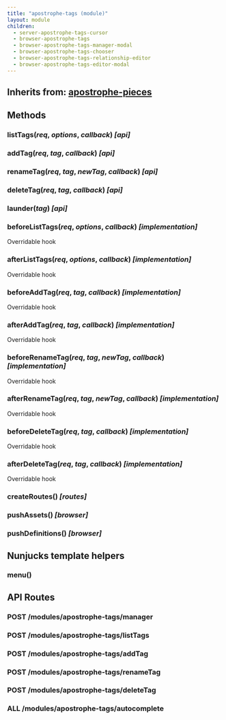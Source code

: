```yaml
---
title: "apostrophe-tags (module)"
layout: module
children:
  - server-apostrophe-tags-cursor
  - browser-apostrophe-tags
  - browser-apostrophe-tags-manager-modal
  - browser-apostrophe-tags-chooser
  - browser-apostrophe-tags-relationship-editor
  - browser-apostrophe-tags-editor-modal
---
```

## Inherits from: [apostrophe-pieces](../apostrophe-pieces/index.html)


## Methods
### listTags(*req*, *options*, *callback*) *[api]*

### addTag(*req*, *tag*, *callback*) *[api]*

### renameTag(*req*, *tag*, *newTag*, *callback*) *[api]*

### deleteTag(*req*, *tag*, *callback*) *[api]*

### launder(*tag*) *[api]*

### beforeListTags(*req*, *options*, *callback*) *[implementation]*
Overridable hook
### afterListTags(*req*, *options*, *callback*) *[implementation]*
Overridable hook
### beforeAddTag(*req*, *tag*, *callback*) *[implementation]*
Overridable hook
### afterAddTag(*req*, *tag*, *callback*) *[implementation]*
Overridable hook
### beforeRenameTag(*req*, *tag*, *newTag*, *callback*) *[implementation]*
Overridable hook
### afterRenameTag(*req*, *tag*, *newTag*, *callback*) *[implementation]*
Overridable hook
### beforeDeleteTag(*req*, *tag*, *callback*) *[implementation]*
Overridable hook
### afterDeleteTag(*req*, *tag*, *callback*) *[implementation]*
Overridable hook
### createRoutes() *[routes]*

### pushAssets() *[browser]*

### pushDefinitions() *[browser]*

## Nunjucks template helpers
### menu()

## API Routes
### POST /modules/apostrophe-tags/manager

### POST /modules/apostrophe-tags/listTags

### POST /modules/apostrophe-tags/addTag

### POST /modules/apostrophe-tags/renameTag

### POST /modules/apostrophe-tags/deleteTag

### ALL /modules/apostrophe-tags/autocomplete

